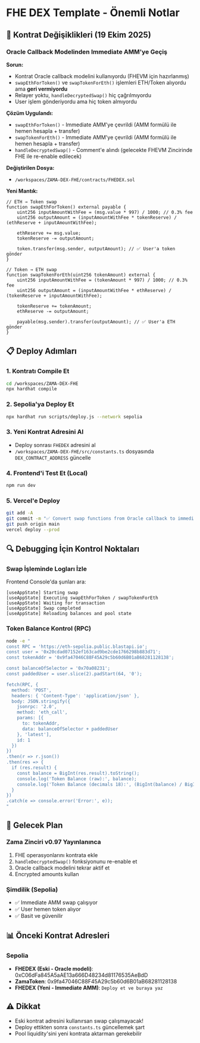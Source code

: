 # FHE DEX Template - Önemli Notlar

## 🔴 Kontrat Değişiklikleri (19 Ekim 2025)

### Oracle Callback Modelinden Immediate AMM'ye Geçiş

**Sorun:**
- Kontrat Oracle callback modelini kullanıyordu (FHEVM için hazırlanmış)
- `swapEthForToken()` ve `swapTokenForEth()` işlemleri ETH/Token alıyordu ama **geri vermiyordu**
- Relayer yoktu, `handleDecryptedSwap()` hiç çağrılmıyordu
- User işlem gönderiyordu ama hiç token almıyordu

**Çözüm Uygulandı:**
- `swapEthForToken()` - Immediate AMM'ye çevrildi (AMM formülü ile hemen hesapla + transfer)
- `swapTokenForEth()` - Immediate AMM'ye çevrildi (AMM formülü ile hemen hesapla + transfer)
- `handleDecryptedSwap()` - Comment'e alındı (gelecekte FHEVM Zincirinde FHE ile re-enable edilecek)

**Değiştirilen Dosya:**
- `/workspaces/ZAMA-DEX-FHE/contracts/FHEDEX.sol`

**Yeni Mantık:**
```solidity
// ETH → Token swap
function swapEthForToken() external payable {
    uint256 inputAmountWithFee = (msg.value * 997) / 1000; // 0.3% fee
    uint256 outputAmount = (inputAmountWithFee * tokenReserve) / (ethReserve + inputAmountWithFee);
    
    ethReserve += msg.value;
    tokenReserve -= outputAmount;
    
    token.transfer(msg.sender, outputAmount); // ✅ User'a token gönder
}

// Token → ETH swap
function swapTokenForEth(uint256 tokenAmount) external {
    uint256 inputAmountWithFee = (tokenAmount * 997) / 1000; // 0.3% fee
    uint256 outputAmount = (inputAmountWithFee * ethReserve) / (tokenReserve + inputAmountWithFee);
    
    tokenReserve += tokenAmount;
    ethReserve -= outputAmount;
    
    payable(msg.sender).transfer(outputAmount); // ✅ User'a ETH gönder
}
```

## 📋 Deploy Adımları

### 1. Kontratı Compile Et
```bash
cd /workspaces/ZAMA-DEX-FHE
npx hardhat compile
```

### 2. Sepolia'ya Deploy Et
```bash
npx hardhat run scripts/deploy.js --network sepolia
```

### 3. Yeni Kontrat Adresini Al
- Deploy sonrası `FHEDEX` adresini al
- `/workspaces/ZAMA-DEX-FHE/src/constants.ts` dosyasında `DEX_CONTRACT_ADDRESS` güncelle

### 4. Frontend'i Test Et (Local)
```bash
npm run dev
```

### 5. Vercel'e Deploy
```bash
git add -A
git commit -m "✅ Convert swap functions from Oracle callback to immediate AMM"
git push origin main
vercel deploy --prod
```

## 🔍 Debugging İçin Kontrol Noktaları

### Swap İşleminde Logları İzle
Frontend Console'da şunları ara:
```
[useAppState] Starting swap
[useAppState] Executing swapEthForToken / swapTokenForEth
[useAppState] Waiting for transaction
[useAppState] Swap completed
[useAppState] Reloading balances and pool state
```

### Token Balance Kontrol (RPC)
```bash
node -e "
const RPC = 'https://eth-sepolia.public.blastapi.io';
const user = '0x20cdad07152ef163cad9be2cde1766298b883d71';
const tokenAddr = '0x9fa47046C88F45A29c5b60d6B01aB68281128138';

const balanceOfSelector = '0x70a08231';
const paddedUser = user.slice(2).padStart(64, '0');

fetch(RPC, {
  method: 'POST',
  headers: { 'Content-Type': 'application/json' },
  body: JSON.stringify({
    jsonrpc: '2.0',
    method: 'eth_call',
    params: [{
      to: tokenAddr,
      data: balanceOfSelector + paddedUser
    }, 'latest'],
    id: 1
  })
})
.then(r => r.json())
.then(res => {
  if (res.result) {
    const balance = BigInt(res.result).toString();
    console.log('Token Balance (raw):', balance);
    console.log('Token Balance (decimals 18):', (BigInt(balance) / BigInt('1000000000000000000')).toString());
  }
})
.catch(e => console.error('Error:', e));
"
```

## 🚀 Gelecek Plan

### Zama Zinciri v0.97 Yayınlanınca
1. FHE operasyonlarını kontrata ekle
2. `handleDecryptedSwap()` fonksiyonunu re-enable et
3. Oracle callback modelini tekrar aktif et
4. Encrypted amounts kullan

### Şimdilik (Sepolia)
- ✅ Immediate AMM swap çalışıyor
- ✅ User hemen token alıyor
- ✅ Basit ve güvenilir

## 📊 Önceki Kontrat Adresleri

### Sepolia
- **FHEDEX (Eski - Oracle modeli)**: 0xC06dFa845A5aAE13a666D48234d81176535AeBdD
- **ZamaToken**: 0x9fa47046C88F45A29c5b60d6B01aB68281128138
- **FHEDEX (Yeni - Immediate AMM)**: `Deploy et ve buraya yaz`

## ⚠️ Dikkat

- Eski kontrat adresini kullanırsan swap çalışmayacak!
- Deploy ettikten sonra `constants.ts` güncellemek şart
- Pool liquidity'sini yeni kontrata aktarman gerekebilir
